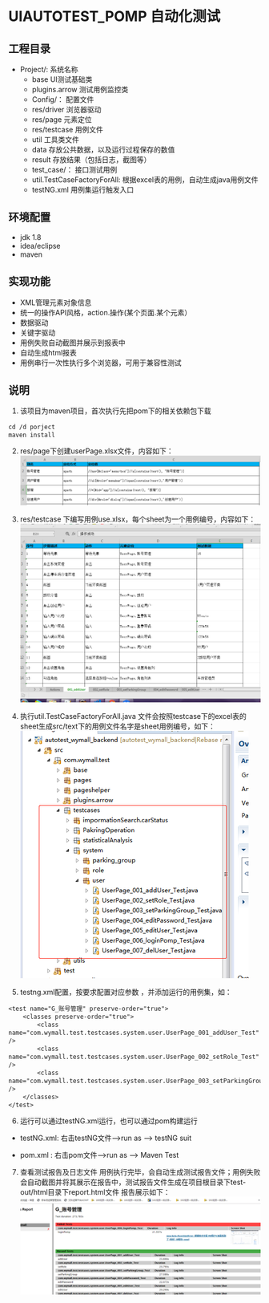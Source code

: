 # UIAUTOTEST_POMP 自动化测试

## 工程目录

- Project/:  系统名称
  - base  UI测试基础类
  - plugins.arrow  测试用例监控类
  - Config/： 配置文件
  - res/driver 浏览器驱动
  - res/page 元素定位
  - res/testcase 用例文件
  - util 工具类文件
  - data 存放公共数据，以及运行过程保存的数值
  - result  存放结果（包括日志，截图等）
  - test_case/： 接口测试用例
  - util.TestCaseFactoryForAll:  根据excel表的用例，自动生成java用例文件
  - testNG.xml  用例集运行触发入口

## 环境配置
* jdk 1.8    
* idea/eclipse     
* maven

## 实现功能
- XML管理元素对象信息 
- 统一的操作API风格，action.操作(某个页面.某个元素）
- 数据驱动 
- 关键字驱动 
- 用例失败自动截图并展示到报表中 
- 自动生成html报表 
- 用例串行一次性执行多个浏览器，可用于兼容性测试


## 说明
1. 该项目为maven项目，首次执行先把pom下的相关依赖包下载
```
cd /d porject
maven install
```
2. res/page下创建userPage.xlsx文件，内容如下：
![元素定位编写](img-folder/page.png)

3. res/testcase 下编写用例use.xlsx，每个sheet为一个用例编号，内容如下：
![用例表编写](img-folder/testcase.png)

4. 执行util.TestCaseFactoryForAll.java 文件会按照testcase下的excel表的sheet生成src/text下的用例文件名字是sheet用例编号，如下：
![生成java文件用例](img-folder/testcaseForJava.png)

5. testng.xml配置，按要求配置对应参数 ，并添加运行的用例集，如：
```
<test name="G_账号管理" preserve-order="true">
	<classes preserve-order="true">
		<class name="com.wymall.test.testcases.system.user.UserPage_001_addUser_Test" />
		<class name="com.wymall.test.testcases.system.user.UserPage_002_setRole_Test" />
		<class name="com.wymall.test.testcases.system.user.UserPage_003_setParkingGroup_Test" />
	</classes>
</test>
```

6. 运行可以通过testNG.xml运行，也可以通过pom构建运行
 - testNG.xml: 右击testNG文件-->run as --> testNG suit

 - pom.xml :   右击pom文件-->run as --> Maven Test

7. 查看测试报告及日志文件
用例执行完毕，会自动生成测试报告文件；用例失败会自动截图并将其展示在报告中，测试报告文件生成在项目根目录下test-out/html目录下report.html文件 报告展示如下：
![报告](img-folder/report.png)
